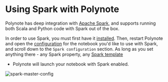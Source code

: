 # Using Spark with Polynote

Polynote has deep integration with [Apache Spark](https://spark.apache.org), and supports running both Scala and Python
code with Spark out of the box. 

In order to use Spark, you must first have it [installed](installation.md#spark-support). Then, restart Polynote and 
open the [configuration](notebook-configuration.md) for the notebook you'd like to use with Spark, and scroll down to the 
`Spark configuration` section. As long as you set anything there - any Spark property, any [Spark template](server-configuration.md#spark)
- Polynote will launch your notebook with Spark enabled. 

![spark-master-config](images/spark-master-config.png)